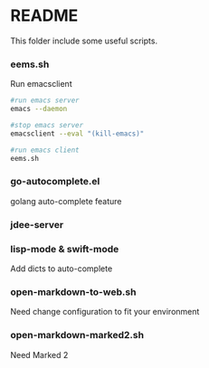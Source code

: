 # README

This folder include some useful scripts.

### eems.sh

Run emacsclient

```bash
#run emacs server
emacs --daemon

#stop emacs server
emacsclient --eval "(kill-emacs)"

#run emacs client
eems.sh
```

### go-autocomplete.el

golang auto-complete feature

### jdee-server

### lisp-mode & swift-mode

Add dicts to auto-complete

### open-markdown-to-web.sh

Need change configuration to fit your environment

### open-markdown-marked2.sh

Need Marked 2


